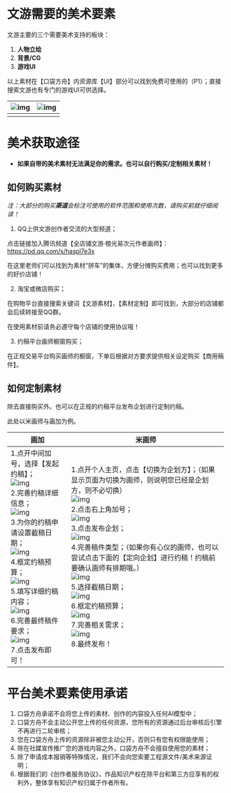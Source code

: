 # 文游需要的美术要素

文游主要的三个需要美术支持的板块：

1. **人物立绘**
2. **背景/CG**
3. **游戏UI**

以上素材在【口袋方舟】内资源库【UI】部分可以找到免费可使用的（P1）；直接搜索文游也有专门的游戏UI可供选择。

| ![img](https://arkimg.ark.online/1760681494193-315.webp) | ![img](https://arkimg.ark.online/1760681494193-316.webp) |
| -------------------------------------------------------- | -------------------------------------------------------- |
|                                                          |                                                          |

# 美术获取途径

- **如果自带的美术素材无法满足你的需求。也可以自行购买/定制相关素材！**

## 如何购买素材

*注：大部分的购买**渠道**会标注可使用的软件范围和使用次数，请购买前就仔细阅读！*

1. QQ上供文游创作者交流的大型频道；

点击链接加入腾讯频道【全店铺文游·橙光易次元作者画师】：https://pd.qq.com/s/haspl7e3x

在这里老师们可以找到为素材“拼车”的集体，方便分摊购买费用；也可以找到更多的好价店铺！

2. 淘宝或微店购买；

在购物平台直接搜索关键词【文游素材】，【素材定制】即可找到，大部分的店铺都会后续转接至QQ群。

在使用素材前请务必遵守每个店铺的使用协议哦！

3. 约稿平台画师橱窗购买；

在正规交易平台购买画师的橱窗，下单后根据对方要求提供相关设定购买【商用稿件】。

## 如何定制素材

除去直接购买外。也可以在正规的约稿平台发布企划进行定制约稿。

此处以米画师与画加为例。

| **画加**                                                     | **米画师**                                                   |
| ------------------------------------------------------------ | ------------------------------------------------------------ |
| 1.点开中间加号，选择【发起约稿】；<br />![img](F:/TyporaPic/1760681494193-317-1760681637235-390-1760681639050-404-1760681643983-414-1760681646212-426-1760681648893-438-1760681649804-450-1760681651895-462-1760681653380-476-1760681656017-486-1760681659096-498-1760681660880-510.webp)<br />2.完善约稿详细信息；<br />![img](F:/TyporaPic/1760681494193-318-1760681637235-391-1760681639050-402-1760681643983-415-1760681646212-427-1760681648893-439-1760681649804-453-1760681651895-463-1760681653379-474-1760681656017-487-1760681659096-500-1760681660880-511.webp)<br />3.为你的约稿申请设置截稿日期；<br />![img](F:/TyporaPic/1760681494193-319-1760681637235-392-1760681639050-405-1760681643983-416-1760681646212-428-1760681648893-440-1760681649804-451-1760681651895-464-1760681653380-475-1760681656017-488-1760681659096-499-1760681660880-512.webp)<br />4.框定约稿预算；<br />![img](F:/TyporaPic/1760681494193-320-1760681637235-393-1760681639050-403-1760681643983-417-1760681646212-430-1760681648893-441-1760681649804-452-1760681651895-466-1760681653380-477-1760681656017-489-1760681659096-501-1760681660880-514.webp)<br />5.填写详细约稿内容；<br />![img](F:/TyporaPic/1760681494193-321-1760681637235-394-1760681639050-407-1760681643983-418-1760681646212-429-1760681648893-442-1760681649804-454-1760681651895-465-1760681653380-478-1760681656017-491-1760681659096-502-1760681660880-513.webp)<br />6.完善最终稿件要求；<br />![img](F:/TyporaPic/1760681494193-322-1760681637235-395-1760681639050-406-1760681643983-419-1760681646212-431-1760681648893-443-1760681649804-455-1760681651895-467-1760681653380-479-1760681656017-490-1760681659096-503-1760681660880-515.webp)<br />7.点击发布即可！ | 1.点开个人主页，点击【切换为企划方】；（如果显示页面为切换为画师，则说明您已经是企划方，则不必切换）<br />![img](F:/TyporaPic/1760681494193-323-1760681672958-536-1760681675477-550-1760681677776-564-1760681680774-578-1760681682936-592-1760681685976-606-1760681692441-620-1760681698174-634-1760681701955-648-1760681713455-662-1760681715674-678-1760681717649-690.webp)<br />2.点击右上角加号；<br />![img](F:/TyporaPic/1760681494193-324-1760681672958-537-1760681675477-551-1760681677776-565-1760681680774-580-1760681682936-593-1760681685976-607-1760681692441-621-1760681698174-638-1760681701955-650-1760681713455-664-1760681715674-676-1760681717649-692.webp)<br />3.点击发布企划；<br />![img](F:/TyporaPic/1760681494193-325-1760681672958-538-1760681675477-552-1760681677776-566-1760681680774-579-1760681682936-596-1760681685976-608-1760681692441-623-1760681698174-635-1760681701955-649-1760681713455-663-1760681715674-677-1760681717649-691.webp)<br />4.完善稿件类型；（如果你有心仪的画师，也可以尝试点击下面的【定向企划】进行约稿！约稿前要确认画师有排期哦。）<br />![img](F:/TyporaPic/1760681494193-326-1760681672958-539-1760681675477-553-1760681677776-567-1760681680774-582-1760681682936-595-1760681685976-610-1760681692441-622-1760681698174-637-1760681701955-651-1760681713455-666-1760681715674-679-1760681717649-693.webp)<br />5.选择截稿日期；<br />![img](F:/TyporaPic/1760681494193-327-1760681672958-540-1760681675477-554-1760681677776-568-1760681680774-581-1760681682936-594-1760681685976-609-1760681692441-624-1760681698174-636-1760681701955-652-1760681713455-665-1760681715674-681-1760681717649-694.webp)<br />6.框定约稿预算；<br />![img](F:/TyporaPic/1760681494193-328-1760681672958-541-1760681675477-555-1760681677776-569-1760681680774-583-1760681682936-597-1760681685976-611-1760681692441-625-1760681698174-640-1760681701955-654-1760681713455-667-1760681715674-680-1760681717649-695.webp)<br />7.完善相关需求；<br />![img](F:/TyporaPic/1760681494193-329-1760681672958-542-1760681675477-556-1760681677776-570-1760681680774-584-1760681682936-598-1760681685976-612-1760681692441-626-1760681698174-639-1760681701955-653-1760681713455-668-1760681715674-682-1760681717649-696.webp)<br />8.最终发布！ |

# 平台美术要素使用承诺

1. 口袋方舟承诺不会将您上传的素材、创作的内容投入任何AI模型中；
2. 口袋方舟不会主动公开您上传的任何资源，您所有的资源通过后台审核后引擎不再进行二轮审核；
3. 您在口袋方舟上传的资源除非被您主动公开，否则只有您有权限能使用；
4. 除在社媒宣传推广您的游戏内容之外，口袋方舟不会擅自使用您的素材；
5. 除了申请成本报销等特殊情况，我们不会向您索要工程源文件/美术来源证明；
6. 根据我们的《创作者服务协议》，作品知识产权在除平台和第三方应享有的权利外，整体享有知识产权归属于作者所有。